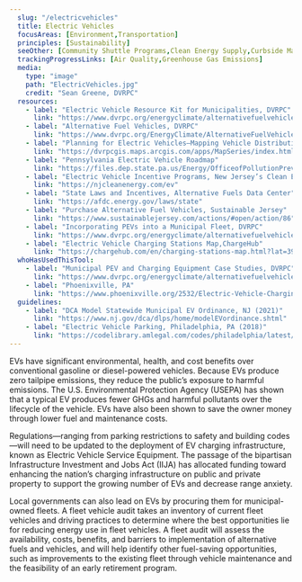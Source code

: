 ```yaml
---
  slug: "/electricvehicles"
  title: Electric Vehicles 
  focusAreas: [Environment,Transportation]
  principles: [Sustainability]
  seeOther: [Community Shuttle Programs,Clean Energy Supply,Curbside Management]
  trackingProgressLinks: [Air Quality,Greenhouse Gas Emissions]
  media: 
    type: "image"
    path: "ElectricVehicles.jpg"
    credit: "Sean Greene, DVRPC"
  resources: 
    - label: "Electric Vehicle Resource Kit for Municipalities, DVRPC"
      link: "https://www.dvrpc.org/energyclimate/alternativefuelvehicles/evmuniresource"
    - label: "Alternative Fuel Vehicles, DVRPC"
      link: "https://www.dvrpc.org/EnergyClimate/AlternativeFuelVehicles/"
    - label: "Planning for Electric Vehicles—Mapping Vehicle Distribution and Workplace Charging Demand, DVRPC"
      link: "https://dvrpcgis.maps.arcgis.com/apps/MapSeries/index.html?appid=793fa4e10eac43b387adfc9cd2621a3d"
    - label: "Pennsylvania Electric Vehicle Roadmap"
      link: "https://files.dep.state.pa.us/Energy/OfficeofPollutionPrevention/StateEnergyProgram/PAElectricVehRoadmapBookletDEP5334.pdf"
    - label: "Electric Vehicle Incentive Programs, New Jersey’s Clean Energy Program"
      link: "https://njcleanenergy.com/ev"
    - label: "State Laws and Incentives, Alternative Fuels Data Center"
      link: "https://afdc.energy.gov/laws/state"
    - label: "Purchase Alternative Fuel Vehicles, Sustainable Jersey"
      link: "https://www.sustainablejersey.com/actions/#open/action/86"
    - label: "Incorporating PEVs into a Municipal Fleet, DVRPC"
      link: "https://www.dvrpc.org/energyclimate/alternativefuelvehicles/evmuniresource/munifleet"
    - label: "Electric Vehicle Charging Stations Map,ChargeHub"
      link: "https://chargehub.com/en/charging-stations-map.html?lat=39.976506&lon=-75.30494&locId=77514"
  whoHasUsedThisTool: 
    - label: "Municipal PEV and Charging Equipment Case Studies, DVRPC"
      link: "https://www.dvrpc.org/energyclimate/alternativefuelvehicles/evmuniresource/casestudies"
    - label: "Phoenixville, PA"
      link: "https://www.phoenixville.org/2532/Electric-Vehicle-Charging-Stations"
  guidelines: 
    - label: "DCA Model Statewide Municipal EV Ordinance, NJ (2021)"
      link: "https://www.nj.gov/dca/dlps/home/modelEVordinance.shtml"
    - label: "Electric Vehicle Parking, Philadelphia, PA (2018)"
      link: "https://codelibrary.amlegal.com/codes/philadelphia/latest/philadelphia_pa/0-0-0-202298"
---
```


EVs have significant environmental, health, and cost benefits over conventional gasoline or diesel-powered vehicles. Because EVs produce zero tailpipe emissions, they reduce the public’s exposure to harmful emissions. The U.S. Environmental Protection Agency (USEPA) has shown that a typical EV produces fewer GHGs and harmful pollutants over the lifecycle of the vehicle. EVs have also been shown to save the owner money through lower fuel and maintenance costs.

Regulations—ranging from parking restrictions to safety and building codes—will need to be updated to the deployment of EV charging infrastructure, known as Electric Vehicle Service Equipment. The passage of the bipartisan Infrastructure Investment and Jobs Act (IIJA) has allocated funding toward enhancing the nation’s charging infrastructure on public and private property to support the growing number of EVs and decrease range anxiety.

Local governments can also lead on EVs by procuring them for municipal-owned fleets. A fleet vehicle audit takes an inventory of current fleet vehicles and driving practices to determine where the best opportunities lie for reducing energy use in fleet vehicles. A fleet audit will assess the availability, costs, benefits, and barriers to implementation of alternative fuels and vehicles, and will help identify other fuel-saving opportunities, such as improvements to the existing fleet through vehicle maintenance and the feasibility of an early retirement program.
